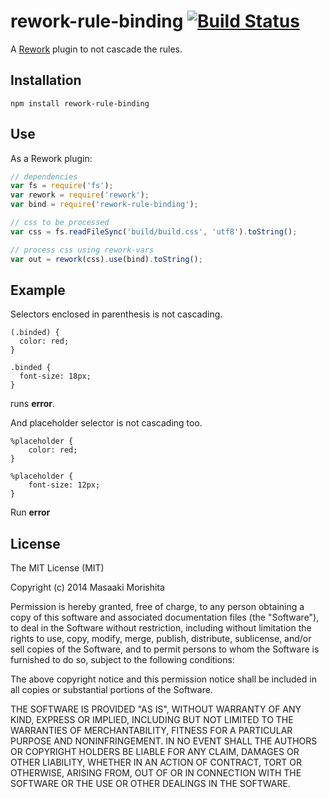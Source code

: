 # rework-rule-binding [![Build Status](https://travis-ci.org/morishitter/rework-rule-binding.png)](https://travis-ci.org/morishitter/rework-rule-binding)

A [Rework](https://github.com/reworkcss/rework) plugin to not cascade the rules.

## Installation

```
npm install rework-rule-binding
```

## Use
As a Rework plugin:

```javascript
// dependencies
var fs = require('fs');
var rework = require('rework');
var bind = require('rework-rule-binding');

// css to be processed
var css = fs.readFileSync('build/build.css', 'utf8').toString();

// process css using rework-vars
var out = rework(css).use(bind).toString();
```

## Example
Selectors enclosed in parenthesis is not cascading.

```
(.binded) {
  color: red;
}

.binded {
  font-size: 18px;
}
```
runs **error**.

And placeholder selector is not cascading too.

```
%placeholder {
    color: red;
}

%placeholder {
    font-size: 12px;
}
```

Run **error**


## License
The MIT License (MIT)

Copyright (c) 2014 Masaaki Morishita

Permission is hereby granted, free of charge, to any person obtaining a copy
of this software and associated documentation files (the "Software"), to deal
in the Software without restriction, including without limitation the rights
to use, copy, modify, merge, publish, distribute, sublicense, and/or sell
copies of the Software, and to permit persons to whom the Software is
furnished to do so, subject to the following conditions:

The above copyright notice and this permission notice shall be included in
all copies or substantial portions of the Software.

THE SOFTWARE IS PROVIDED "AS IS", WITHOUT WARRANTY OF ANY KIND, EXPRESS OR
IMPLIED, INCLUDING BUT NOT LIMITED TO THE WARRANTIES OF MERCHANTABILITY,
FITNESS FOR A PARTICULAR PURPOSE AND NONINFRINGEMENT. IN NO EVENT SHALL THE
AUTHORS OR COPYRIGHT HOLDERS BE LIABLE FOR ANY CLAIM, DAMAGES OR OTHER
LIABILITY, WHETHER IN AN ACTION OF CONTRACT, TORT OR OTHERWISE, ARISING FROM,
OUT OF OR IN CONNECTION WITH THE SOFTWARE OR THE USE OR OTHER DEALINGS IN
THE SOFTWARE.
